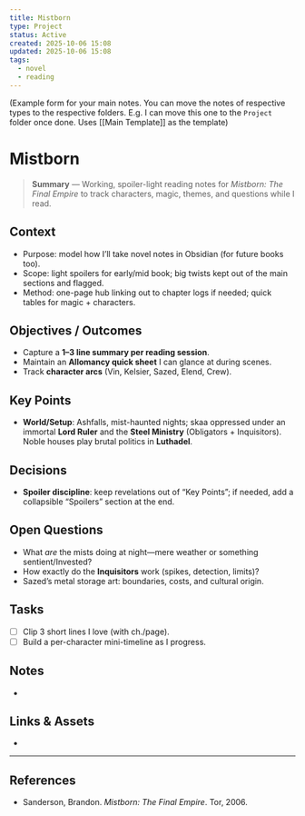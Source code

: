 ```yaml
---
title: Mistborn
type: Project
status: Active
created: 2025-10-06 15:08
updated: 2025-10-06 15:08
tags:
  - novel
  - reading
---
```

(Example form for your main notes. You can move the notes of respective types to the respective folders. E.g. I can move this one to the `Project` folder once done. Uses [[Main Template]] as the template)
# Mistborn

> **Summary** — Working, spoiler-light reading notes for _Mistborn: The Final Empire_ to track characters, magic, themes, and questions while I read.

## Context
- Purpose: model how I’ll take novel notes in Obsidian (for future books too).
- Scope: light spoilers for early/mid book; big twists kept out of the main sections and flagged.
- Method: one-page hub linking out to chapter logs if needed; quick tables for magic + characters.

## Objectives / Outcomes
- Capture a **1–3 line summary per reading session**.
- Maintain an **Allomancy quick sheet** I can glance at during scenes.
- Track **character arcs** (Vin, Kelsier, Sazed, Elend, Crew).

## Key Points
- **World/Setup**: Ashfalls, mist-haunted nights; skaa oppressed under an immortal **Lord Ruler** and the **Steel Ministry** (Obligators + Inquisitors). Noble houses play brutal politics in **Luthadel**.

## Decisions
- **Spoiler discipline**: keep revelations out of “Key Points”; if needed, add a collapsible “Spoilers” section at the end.

## Open Questions
- What _are_ the mists doing at night—mere weather or something sentient/Invested?
- How exactly do the **Inquisitors** work (spikes, detection, limits)?
- Sazed’s metal storage art: boundaries, costs, and cultural origin.

## Tasks
- [ ] Clip 3 short lines I love (with ch./page).
- [ ] Build a per-character mini-timeline as I progress.

## Notes
- 

## Links & Assets
- 

---

## References
- Sanderson, Brandon. _Mistborn: The Final Empire_. Tor, 2006.